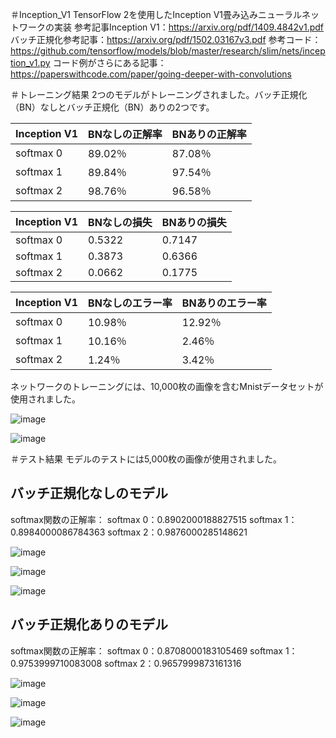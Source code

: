＃Inception_V1
TensorFlow 2を使用したInception V1畳み込みニューラルネットワークの実装
参考記事Inception V1：https://arxiv.org/pdf/1409.4842v1.pdf
バッチ正規化参考記事：https://arxiv.org/pdf/1502.03167v3.pdf
参考コード：https://github.com/tensorflow/models/blob/master/research/slim/nets/inception_v1.py
コード例がさらにある記事：https://paperswithcode.com/paper/going-deeper-with-convolutions

＃トレーニング結果
2つのモデルがトレーニングされました。バッチ正規化（BN）なしとバッチ正規化（BN）ありの2つです。

| Inception V1 | BNなしの正解率 | BNありの正解率 |
| ----------- | --------------- | --------------- |
| softmax 0 | 89.02％ | 87.08％ |
| softmax 1 | 89.84％ | 97.54％ |
| softmax 2 | 98.76％ | 96.58％ |

| Inception V1 | BNなしの損失 | BNありの損失 |
| ----------- | ------------- | ------------- |
| softmax 0 | 0.5322 | 0.7147 |
| softmax 1 | 0.3873 | 0.6366 |
| softmax 2 | 0.0662 | 0.1775 |

| Inception V1 | BNなしのエラー率 | BNありのエラー率 |
| ----------- | ----------------- | ----------------- |
| softmax 0 | 10.98％ | 12.92％ |
| softmax 1 | 10.16％ | 2.46％ |
| softmax 2 | 1.24％ | 3.42％ |

ネットワークのトレーニングには、10,000枚の画像を含むMnistデータセットが使用されました。

![image](https://github.com/MarcosVeniciu/Inception_V1/assets/42542651/bdec97aa-a6a8-4784-94b4-7f48da80215c)

![image](https://github.com/MarcosVeniciu/Inception_V1/assets/42542651/4977f246-b089-402f-b568-27c2f5ecd7d2)

＃テスト結果
モデルのテストには5,000枚の画像が使用されました。
## バッチ正規化なしのモデル
softmax関数の正解率：
softmax 0：0.8902000188827515
softmax 1：0.8984000086784363
softmax 2：0.9876000285148621

![image](https://github.com/MarcosVeniciu/Inception_V1/assets/42542651/41a4a7fd-0674-4f78-ae9e-e9383601f1c5)

![image](https://github.com/MarcosVeniciu/Inception_V1/assets/42542651/763d4936-1b01-459c-b686-7af941a6b3ad)

![image](https://github.com/MarcosVeniciu/Inception_V1/assets/42542651/bc3b1fba-8b91-4141-a028-ac1a57c5c923)

## バッチ正規化ありのモデル
softmax関数の正解率：
softmax 0：0.8708000183105469
softmax 1：0.9753999710083008
softmax 2：0.9657999873161316

![image](https://github.com/MarcosVeniciu/Inception_V1/assets/42542651/4d93f8d4-2fee-49db-9a7f-f392ff963fb9)

![image](https://github.com/MarcosVeniciu/Inception_V1/assets/42542651/32fd00c3-850f-4404-bfa9-723b91f5e0d3)

![image](https://github.com/MarcosVeniciu/Inception_V1/assets/42542651/0cd2e9fe-8e91-47b3-a73e-a47a09ce60a2)
